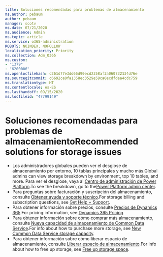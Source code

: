 ```yaml
---
title: Soluciones recomendadas para problemas de almacenamiento
ms.author: pebaum
author: pebaum
manager: scotv
ms.date: 07/21/2020
ms.audience: Admin
ms.topic: article
ms.service: o365-administration
ROBOTS: NOINDEX, NOFOLLOW
localization_priority: Priority
ms.collection: Adm_O365
ms.custom:
- "1379"
- "6200006"
ms.openlocfilehash: c261d77e3dd66d90ecd2358af3a060732134d76e
ms.sourcegitcommit: c6692ce0fa1358ec3529e59ca0ecdfdea4cdc759
ms.translationtype: HT
ms.contentlocale: es-ES
ms.lasthandoff: 09/15/2020
ms.locfileid: "47799149"
---
```

# <a name="recommended-solutions-for-storage-issues"></a><span data-ttu-id="43be3-102">Soluciones recomendadas para problemas de almacenamiento</span><span class="sxs-lookup"><span data-stu-id="43be3-102">Recommended solutions for storage issues</span></span>

- <span data-ttu-id="43be3-103">Los administradores globales pueden ver el desglose de almacenamiento por entorno, 10 tablas principales y mucho más.</span><span class="sxs-lookup"><span data-stu-id="43be3-103">Global admins can view storage breakdown by environment, top 10 tables, and more.</span></span> <span data-ttu-id="43be3-104">Para ver el desglose, vaya al [Centro de administración de Power Platform](https://admin.powerplatform.microsoft.com/analytics/d365ce).</span><span class="sxs-lookup"><span data-stu-id="43be3-104">To see the breakdown, go to the[Power Platform admin center](https://admin.powerplatform.microsoft.com/analytics/d365ce).</span></span> 
- <span data-ttu-id="43be3-105">Para preguntas sobre facturación y suscripción del almacenamiento, consulte [Obtener ayuda y soporte técnico](https://docs.microsoft.com/dynamics365/customer-engagement/admin/contact-information-microsoft-dynamics-365-online-billing-support).</span><span class="sxs-lookup"><span data-stu-id="43be3-105">For storage billing and subscription questions, see [Get Help + Support](https://docs.microsoft.com/dynamics365/customer-engagement/admin/contact-information-microsoft-dynamics-365-online-billing-support).</span></span>
- <span data-ttu-id="43be3-106">Para obtener información sobre precios, consulte [Precios de Dynamics 365](https://dynamics.microsoft.com/pricing/).</span><span class="sxs-lookup"><span data-stu-id="43be3-106">For pricing information, see [Dynamics 365 Pricing](https://dynamics.microsoft.com/pricing/).</span></span>
- <span data-ttu-id="43be3-107">Para obtener información sobre cómo comprar más almacenamiento, consulte [Nueva capacidad de almacenamiento de Common Data Service](https://go.microsoft.com/fwlink/p/?linkid=2010782).</span><span class="sxs-lookup"><span data-stu-id="43be3-107">For info about how to purchase more storage, see [New Common Data Service storage capacity](https://go.microsoft.com/fwlink/p/?linkid=2010782).</span></span>
- <span data-ttu-id="43be3-108">Para obtener información sobre cómo liberar espacio de almacenamiento, consulte [Liberar espacio de almacenamiento](https://go.microsoft.com/fwlink/p/?linkid=2011105).</span><span class="sxs-lookup"><span data-stu-id="43be3-108">For info about how to free up storage, see [Free up storage space](https://go.microsoft.com/fwlink/p/?linkid=2011105).</span></span>